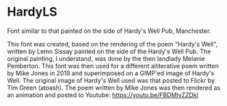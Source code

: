# HardyLS
Font similar to that painted on the side of Hardy's Well Pub, Manchester.

This font was created, based on the rendering of the poem "Hardy's Well", written by Lemn Sissay painted on the side of the Hardy's Well Pub. The original painting, I understand, was done by the then landlady Melanie Pemberton.
This font was then used for a different alliterative poem written by Mike Jones in 2019 and superimposed on a GIMP'ed image of Hardy's Well. The original image of Hardy's Well used was that posted to Flickr by Tim Green (atoash).
The poem written by Mike Jones was then rendered as an animation and posted to Youtube: https://youtu.be/FBDMlvZZDkI
